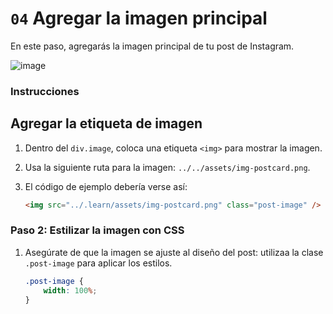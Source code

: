 # `04` Agregar la imagen principal

En este paso, agregarás la imagen principal de tu post de Instagram. 

![image](../../assets/imagen-structure.png)

### Instrucciones

## Agregar la etiqueta de imagen

1. Dentro del `div.image`, coloca una etiqueta `<img>` para mostrar la imagen.
2. Usa la siguiente ruta para la imagen: `../../assets/img-postcard.png`.
3. El código de ejemplo debería verse así:

   ```html
   <img src="../.learn/assets/img-postcard.png" class="post-image" />
   ```

### Paso 2: Estilizar la imagen con CSS

1. Asegúrate de que la imagen se ajuste al diseño del post: utilizaa la clase `.post-image` para aplicar los estilos.

     ```css
     .post-image {
         width: 100%;
     }
     ```
